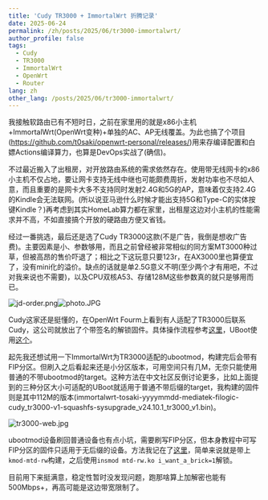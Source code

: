 ```yaml
---
title: 'Cudy TR3000 + ImmortalWrt 折腾记录'
date: 2025-06-24
permalink: /zh/posts/2025/06/tr3000-immortalwrt/
author_profile: false
tags:
  - Cudy
  - TR3000
  - ImmortalWrt
  - OpenWrt
  - Router
lang: zh
other_lang: /posts/2025/06/tr3000-immortalwrt/
---
```

我接触软路由已有不短时日，之前在家里用的就是x86小主机+ImmortalWrt(OpenWrt变种)+单独的AC、AP无线覆盖。为此也搞了个项目(https://github.com/t0saki/openwrt-personal/releases/)用来存编译配置和白嫖Actions编译算力，也算是DevOps实战了(确信)。

不过最近搬入了出租房，对开放路由系统的需求依然存在。使用带无线网卡的x86小主机不仅占地，要让网卡支持无线中继也可能颇费周折，发射功率也不尽如人意，而且重要的是网卡大多不支持同时发射2.4G和5G的AP，意味着仅支持2.4G的Kindle会无法联网。(所以说亚马逊什么时候才能出支持5G和Type-C的实体按键Kindle？)再考虑到其实HomeLab算力都在家里，出租屋这边对小主机的性能需求并不高，不如直接搞个开放的硬路由方便又省钱。

经过一番挑选，最后还是选了Cudy TR3000这款(不是广告，我倒是想收广告费)。主要因素是小、参数够用，而且之前曾经被非常相似的同方案MT3000种过草，但被高昂的售价吓退了；相比之下这玩意只要123r，在AX3000里也算便宜了，没有mini化的溢价。缺点的话就是单2.5G意义不明(至少两个才有用吧，不过对我来说也不需要)，以及CPU双核A53、存储128M这些参数真的就只是够用而已。

![jd-order.png](https://i.tsk.im/file/BzFuKFF7.png)![photo.JPG](https://i.tsk.im/file/b6HZFzq0.jpeg)

Cudy这家还是挺懂的，在OpenWrt Fourm上看到有人适配了TR3000后联系Cudy，这公司就放出了个带签名的解锁固件。具体操作流程参考[这里](https://www.right.com.cn/forum/forum.php?mod=viewthread&tid=8411618)，UBoot使用[这个](https://www.right.com.cn/forum/thread-8415351-1-1.html)。

起先我还想试用一下ImmortalWrt为TR3000适配的ubootmod，构建完后会带有FIP分区。但刷入之后看起来还是小分区版本，可用空间只有几M，无奈只能使用普通的不带ubootmod的target。这种方法在中文社区反倒讨论更多，比如上面提到的三种分区大小可适配的UBoot就适用于普通不带后缀的target，我构建的固件则是其中112M的版本(immortalwrt-tosaki-yyyymmdd-mediatek-filogic-cudy_tr3000-v1-squashfs-sysupgrade_v24.10.1_tr3000_v1.bin)。

![tr3000-web.jpg](https://i.tsk.im/file/htr3rbq0.jpg)

ubootmod设备刷回普通设备也有点小坑，需要刷写FIP分区，但本身教程中可写FIP分区的固件只适用于无后缀的设备。方法我记在了[这里](https://www.right.com.cn/forum/thread-8433045-1-1.html)，简单来说就是带上`kmod-mtd-rw`构建，之后使用`insmod mtd-rw.ko i_want_a_brick=1`解锁。

目前用下来挺满意，稳定性暂时没发现问题，跑那啥算上加解密也能有500Mbps+，再高可能是这边带宽限制了。